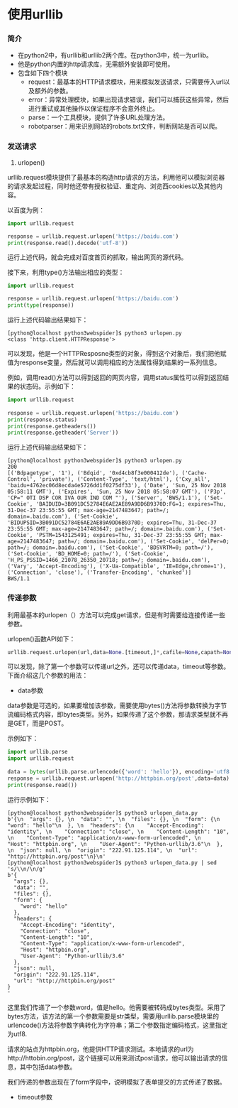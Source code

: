 # 使用urllib



### 简介

* 在python2中，有urllib和urllib2两个库。在python3中，统一为urllib。
* 他是python内置的http请求库，无需额外安装即可使用。
* 包含如下四个模块
  * request：最基本的HTTP请求模块，用来模拟发送请求，只需要传入url以及额外的参数。
  * error：异常处理模块，如果出现请求错误，我们可以捕获这些异常，然后进行重试或其他操作以保证程序不会意外终止。
  * parse：一个工具模块，提供了许多URL处理方法。
  * robotparser：用来识别网站的robots.txt文件，判断网站是否可以爬。



### 发送请求

1. urlopen()

urllib.request模块提供了最基本的构造http请求的方法，利用他可以模拟浏览器的请求发起过程，同时他还带有授权验证、重定向、浏览西cookies以及其他内容。

以百度为例：

```python
import urllib.request

response = urllib.request.urlopen('https://baidu.com')
print(response.read().decode('utf-8'))
```

运行上述代码，就会完成对百度首页的抓取，输出网页的源代码。

接下来，利用type()方法输出相应的类型：

```python
import urllib.request

response = urllib.request.urlopen('https://baidu.com')
print(type(response))
```
运行上述代码输出结果如下：
```shell
[python@localhost python3webspider]$ python3 urlopen.py
<class 'http.client.HTTPResponse'>
```

可以发现，他是一个HTTPResposne类型的对象，得到这个对象后，我们把他赋值为response变量，然后就可以调用相应的方法属性得到结果的一系列信息。

例如，调用read()方法可以得到返回的网页内容，调用status属性可以得到返回结果的状态码。示例如下：

```python
import urllib.request
 
response = urllib.request.urlopen('https://baidu.com')
print(response.status)
print(response.getheaders())
print(response.getheader('Server'))                                                             
```

运行上述代码输出结果如下：

```shell
[python@localhost python3webspider]$ python3 urlopen.py
200
[('Bdpagetype', '1'), ('Bdqid', '0xd4cb8f3e000412de'), ('Cache-Control', 'private'), ('Content-Type', 'text/html'), ('Cxy_all', 'baidu+4762ec06d8ecda4e5726dd1f0275df33'), ('Date', 'Sun, 25 Nov 2018 05:58:11 GMT'), ('Expires', 'Sun, 25 Nov 2018 05:58:07 GMT'), ('P3p', 'CP=" OTI DSP COR IVA OUR IND COM "'), ('Server', 'BWS/1.1'), ('Set-Cookie', 'BAIDUID=3B091DC52784E6AE2AE89A9DD6B9370D:FG=1; expires=Thu, 31-Dec-37 23:55:55 GMT; max-age=2147483647; path=/; domain=.baidu.com'), ('Set-Cookie', 'BIDUPSID=3B091DC52784E6AE2AE89A9DD6B9370D; expires=Thu, 31-Dec-37 23:55:55 GMT; max-age=2147483647; path=/; domain=.baidu.com'), ('Set-Cookie', 'PSTM=1543125491; expires=Thu, 31-Dec-37 23:55:55 GMT; max-age=2147483647; path=/; domain=.baidu.com'), ('Set-Cookie', 'delPer=0; path=/; domain=.baidu.com'), ('Set-Cookie', 'BDSVRTM=0; path=/'), ('Set-Cookie', 'BD_HOME=0; path=/'), ('Set-Cookie', 'H_PS_PSSID=1466_21078_26350_20718; path=/; domain=.baidu.com'), ('Vary', 'Accept-Encoding'), ('X-Ua-Compatible', 'IE=Edge,chrome=1'), ('Connection', 'close'), ('Transfer-Encoding', 'chunked')]
BWS/1.1
```

### 传递参数

利用最基本的urlopen（）方法可以完成get请求，但是有时需要给连接传递一些参数。

urlopen()函数API如下：

```python
urllib.request.urlopen(url,data=None.[timeout,]*,cafile=None,capath=None,cadefaule=Flase,contest=None)
```

可以发现，除了第一个参数可以传递url之外，还可以传递data，timeout等参数。下面介绍这几个参数的用法：

* data参数

data参数是可选的，如果要增加该参数，需要使用bytes()方法将参数转换为字节流编码格式内容，即bytes类型。另外，如果传递了这个参数，那请求类型就不再是GET，而是POST。

示例如下：

```python
import urllib.parse
import urllib.request
 
data = bytes(urllib.parse.urlencode({'word': 'hello'}), encoding='utf8')
response = urllib.request.urlopen('http://httpbin.org/post',data=data)   
print(response.read())
```

运行示例如下：

```shell
[python@localhost python3webspider]$ python3 urlopen_data.py
b'{\n  "args": {}, \n  "data": "", \n  "files": {}, \n  "form": {\n    "word": "hello"\n  }, \n  "headers": {\n    "Accept-Encoding": "identity", \n    "Connection": "close", \n    "Content-Length": "10", \n    "Content-Type": "application/x-www-form-urlencoded", \n    "Host": "httpbin.org", \n    "User-Agent": "Python-urllib/3.6"\n  }, \n  "json": null, \n  "origin": "222.91.125.114", \n  "url": "http://httpbin.org/post"\n}\n'
[python@localhost python3webspider]$ python3 urlopen_data.py | sed 's/\\n/\n/g'
b'{
  "args": {}, 
  "data": "", 
  "files": {}, 
  "form": {
    "word": "hello"
  }, 
  "headers": {
    "Accept-Encoding": "identity", 
    "Connection": "close", 
    "Content-Length": "10", 
    "Content-Type": "application/x-www-form-urlencoded", 
    "Host": "httpbin.org", 
    "User-Agent": "Python-urllib/3.6"
  }, 
  "json": null, 
  "origin": "222.91.125.114", 
  "url": "http://httpbin.org/post"
}
'
```

这里我们传递了一个参数word，值是hello。他需要被转码成bytes类型。采用了bytes方法，该方法的第一个参数需要是str类型，需要用urllib.parse模块里的urlencode()方法将参数字典转化为字符串；第二个参数指定编码格式，这里指定为utf8.

请求的站点为httpbin.org，他提供HTTP请求测试。本地请求的url为http://httobin.org/post，这个链接可以用来测试post请求，他可以输出请求的信息，其中包括data参数。

我们传递的参数出现在了form字段中，说明模拟了表单提交的方式传递了数据。

* timeout参数

